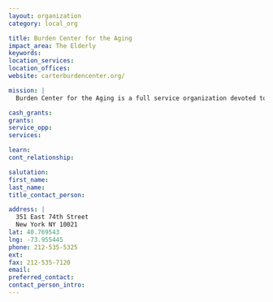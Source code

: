 ```yaml
---
layout: organization
category: local_org

title: Burden Center for the Aging
impact_area: The Elderly
keywords: 
location_services: 
location_offices: 
website: carterburdencenter.org/‎

mission: |
  Burden Center for the Aging is a full service organization devoted to bettering the quality of life for the elderly population of the Upper East Side.

cash_grants: 
grants: 
service_opp: 
services: 

learn: 
cont_relationship: 

salutation: 
first_name: 
last_name: 
title_contact_person: 

address: |
  351 East 74th Street  
  New York NY 10021
lat: 40.769543
lng: -73.955445
phone: 212-535-5325
ext: 
fax: 212-535-7120
email: 
preferred_contact: 
contact_person_intro: 
---
```

